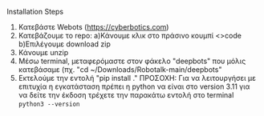 Installation Steps
1. Κατεβάστε Webots  (https://cyberbotics.com)
2. Κατεβάζουμε το repo:
   a)Κάνουμε κλικ στο πράσινο κουμπί <>code
   b)Επιλέγουμε download zip
3. Κάνουμε unzip
4. Μέσω terminal, μεταφερόμαστε στον φάκελο "deepbots" που μόλις κατεβάσαμε (πχ. "cd ~/Downloads/Robotalk-main/deepbots"
5. Εκτελούμε την εντολή "pip install ."
ΠΡΟΣΟΧΗ: Για να λειτουργήσει με επιτυχία η εγκατάσταση πρέπει η python να είναι στο version 3.11
για να δείτε την έκδοση τρέχετε την παρακάτω εντολή στο terminal
```python3 --version```
